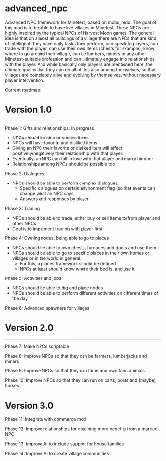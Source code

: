 # advanced_npc
Advanced NPC framework for Minetest, based on mobs_redo.
The goal of this mod is to be able to have live villages in Minetest. These NPCs are highly inspired by the typical NPCs of Harvest Moon games. The general idea is that on almost all buildings of a village there are NPCs that are kind of intelligent: they have daily tasks they perform, can speak to players, can trade with the player, can use their own items (chests for example), know where to go around their village, can be lumbers, miners or any other Minetest-suitable profession and can ultimately engage into relationships with the player. And while basically only players are mentioned here, the ultimate goal is that they can do all of this also among themselves, so that villages are completely alive and evolving by themselves, without necessary player intervention.

Current roadmap:

# Version 1.0
-------------
Phase 1: Gifts and relationships: In progress
- NPCs should be able to receive items
- NPCs will have favorite and disliked items
- Giving an NPC their favorite or disliked item will affect positively/negatively their
  relationship with that player.
- Eventually, an NPC can fall in love with that player and marry him/her
- Relationships among NPCs should be possible too

Phase 2: Dialogues
- NPCs should be able to perform complex dialogues:
  - Specific dialogues on certain environment flag (so that events can change what an NPC says
  - Answers and responses by player

Phase 3: Trading
- NPCs should be able to trade, either buy or sell items to/from player and other NPCs
- Goal is to implement trading with player first

Phase 4: Owning nodes, being able to go to places
- NPCs should be able to own chests, furnaces and doors and use them
- NPCs should be able to go to specific places in their own homes or villages or in the world in general:
  - For this, a places framework should be defined
  - NPCs at least should know where their bed is, and use it
  
Phase 5: Activities and jobs
  - NPCs should be able to dig and place nodes
  - NPCs should be able to perform different activities on different times of the day
  
Phase 6: Advanced spawners for villages

# Version 2.0
-------------
Phase 7: Make NPCs scriptable

Phase 8: Improve NPCs so that they can be farmers, lumberjacks and miners

Phase 9: Improve NPCs so that they can tame and own farm animals

Phase 10: Improve NPCs so that they can run on carts, boats and (maybe) horses

# Version 3.0

Phase 11: Integrate with commerce mod

Phase 12: Improve relationships for obtaining more benefits from a married NPC

Phase 13: Improve AI to include support for house families

Phase 14: Improve AI to create village communities
